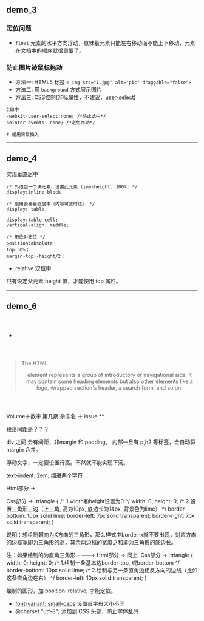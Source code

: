 ## demo_3
### 定位问题
- `float`
 元素的水平方向浮动，意味着元素只能左右移动而不能上下移动，元素在文档中的顺序就很重要了。

### 防止图片被鼠标拖动
- 方法一: HTML5 标签 `< img src="1.jpg" alt="pic" draggable="false">`
- 方法二: 用 `background` 方式展示图片
- 方法三: CSS控制(非标属性，不建议，[user-select](https://developer.mozilla.org/en-US/docs/Web/CSS/user-select))
 ```
 CSS中
 -webkit-user-select:none; /*防止选中*/
 pointer-events: none; /*避免拖动*/
 
 # 或用背景插入
 ```

---
## demo_4

实现垂直居中

```
/* 外边包一个块元素，设置此元素 line-height: 100%; */
display:inline-block

/* 借用表格垂直居中（内容可变时选） */
display: table;

display:table-cell;
vertical-align: middle;

/* 用绝对定位 */
position:absolute；
top:50%；
margin-top:-height/2；

```

- relative 定位中

只有设定父元素 height 值，才能使用 top 属性。

---
## demo_6

- <header>
 > The HTML <header> element represents a group of introductory or navigational aids. It may contain some heading elements but also other elements like a logo, wrapped section's header, a search form, and so on.

Volume＋数字 第几期
杂志名 ＋ issue **

段落间距是？？？

div 之间 会有间距，非margin 和 padding。 内部一旦有 p,h2 等标签，会自动将 margin 合并。

浮动文字，一定要设置行高。不然就不能实现下沉。

text-indent: 2em; 缩进两个字符

Html部分 ->  <div class="triangle"></div>
   Css部分  ->  .triangle {
                             /^ 1.width和height设置为0 ^/
                              width: 0;
                              height: 0;
                              /^ 2.设置三角形三边（上三角, 高为10px, 底边长为14px, 背景色为lime） ^/
                              border-bottom: 10px solid lime;
                              border-left: 7px solid transparent;
                              border-right: 7px solid transparent;
                        }

说明：想绘制朝向为X方向的三角形，那么样式中border-x就不要出现，对应方向的边框宽即为三角形的高，其余两边框的宽度之和即为三角形的底边长。

注：如果绘制的为直角三角形 -
       --->  Html部分 ->  同上.
               Css部分  ->  .triangle {
                                         width: 0;
                                         height: 0;
                                         /^ 1.绘制一条基本边border-top, 或border-bottom ^/
                                         border-bottom: 10px solid lime;
                                         /^ 2.绘制与另一条直角边相反方向的边线（比如这条直角边在右） ^/
                                         border-left: 10px solid transparent;
                                    }


绘制的图形，加 position: relative; 才能定位。

- [font-variant: small-caps](https://developer.mozilla.org/en-US/docs/Web/CSS/font-variant-caps) 设置首字母大小不同
- @charset "utf-8"; 添加到 CSS 头部，防止字体乱码
